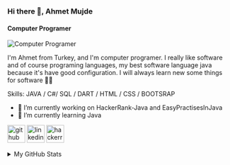 ### Hi there 👋, Ahmet Mujde
#### Computer Programer
![Computer Programer](https://media-exp1.licdn.com/dms/image/C4D16AQHHP8_tBPgLGQ/profile-displaybackgroundimage-shrink_200_800/0/1625861760214?e=1631145600&v=beta&t=-Ea-qs5h96NR1mKjpEYvZPuo1oKgPOjWWrMunVRX-DU)

I'm Ahmet from Turkey, and I'm computer programer. I really like software and of course programing languages, my best software language java because it's have good configuration. I will always learn new some things for software 🧑‍💻

Skills: JAVA / C#/ SQL / DART / HTML / CSS / BOOTSRAP 

- 🔭 I’m currently working on HackerRank-Java and EasyPractisesInJava 
- 🌱 I’m currently learning Java 


[<img src='https://cdn.jsdelivr.net/npm/simple-icons@3.0.1/icons/github.svg' alt='github' height='40'>](https://github.com/ahmetmujde)  [<img src='https://cdn.jsdelivr.net/npm/simple-icons@3.0.1/icons/linkedin.svg' alt='linkedin' height='40'>](https://www.linkedin.com/in/ahmet-mujde/)  [<img src='https://cdn.jsdelivr.net/npm/simple-icons@3.0.1/icons/hackerrank.svg' alt='hackerrank' height='40'>](https://www.hackerrank.com/mujde_ahmet)  

<details>
  <summary>My GitHub Stats</summary>
  ![Anurag's GitHub stats](https://github-readme-stats.vercel.app/api?username=ahmetmujde&show_icons=true&theme=tokyonight)
</details>


